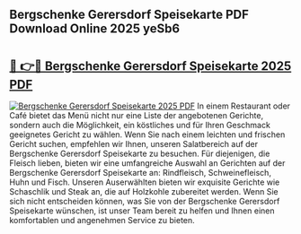 ## Bergschenke Gerersdorf Speisekarte PDF Download Online 2025 yeSb6

# <h2><a href="http://gcd3eet.nevu.top/?p=Bergschenke+Gerersdorf+Speisekarte">🔗 👉🔴 Bergschenke Gerersdorf Speisekarte 2025 PDF</a></h2>

[![Bergschenke Gerersdorf Speisekarte 2025 PDF](https://i.imgur.com/dBaPXMq.png)](http://gcd3eet.nevu.top/?p=Bergschenke+Gerersdorf+Speisekarte)
In einem Restaurant oder Café bietet das Menü nicht nur eine Liste der angebotenen Gerichte, sondern auch die Möglichkeit, ein köstliches und für Ihren Geschmack geeignetes Gericht zu wählen. Wenn Sie nach einem leichten und frischen Gericht suchen, empfehlen wir Ihnen, unseren Salatbereich auf der Bergschenke Gerersdorf Speisekarte zu besuchen. Für diejenigen, die Fleisch lieben, bieten wir eine umfangreiche Auswahl an Gerichten auf der Bergschenke Gerersdorf Speisekarte an: Rindfleisch, Schweinefleisch, Huhn und Fisch. Unseren Auserwählten bieten wir exquisite Gerichte wie Schaschlik und Steak an, die auf Holzkohle zubereitet werden. Wenn Sie sich nicht entscheiden können, was Sie von der Bergschenke Gerersdorf Speisekarte wünschen, ist unser Team bereit zu helfen und Ihnen einen komfortablen und angenehmen Service zu bieten.
